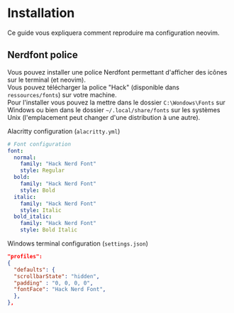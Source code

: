 # Installation

Ce guide vous expliquera comment reproduire ma configuration neovim.

## Nerdfont police

Vous pouvez installer une police Nerdfont permettant d'afficher des icônes sur le terminal (et neovim).  
Vous pouvez télécharger la police "Hack" (disponible dans `ressources/fonts`) sur votre machine.  
Pour l'installer vous pouvez la mettre dans le dossier `C:\Wondows\Fonts` sur Windows ou bien dans le dossier `~/.local/share/fonts` sur les systèmes Unix (l'emplacement peut changer d'une distribution à une autre). 

Alacritty configuration (`alacritty.yml`)

```yml
# Font configuration
font:
  normal:
    family: "Hack Nerd Font"
    style: Regular
  bold:
    family: "Hack Nerd Font"
    style: Bold
  italic:
    family: "Hack Nerd Font"
    style: Italic
  bold_italic:
    family: "Hack Nerd Font"
    style: Bold Italic
```
Windows terminal configuration (`settings.json`)

```json
"profiles": 
{
  "defaults": {
  "scrollbarState": "hidden",
  "padding" : "0, 0, 0, 0",
  "fontFace": "Hack Nerd Font",
  },
},
```
